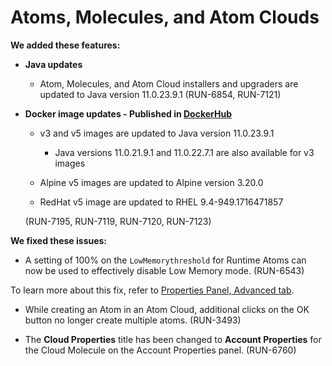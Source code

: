 # Atoms, Molecules, and Atom Clouds

<head>
  <meta name="guidename" content="Release Notes"/>
  <meta name="context" content="GUID-b91fd192-cab5-4f21-a9b2-48c66ec72fa8"/>
</head>


**We added these features:**

- **Java updates**

  - Atom, Molecules, and Atom Cloud installers and upgraders are updated to Java version 11.0.23.9.1 
  (RUN-6854, RUN-7121)

- **Docker image updates - Published in [DockerHub](https://hub.docker.com/u/boomi)**

  - v3 and v5 images are updated to Java version 11.0.23.9.1
    - Java versions 11.0.21.9.1 and 11.0.22.7.1 are also available for v3 images

  - Alpine v5 images are updated to Alpine version 3.20.0

  - RedHat v5 image are updated to RHEL 9.4-949.1716471857
  
  (RUN-7195, RUN-7119, RUN-7120, RUN-7123) 


**We fixed these issues:**

- A setting of 100% on the `LowMemorythreshold` for Runtime Atoms can now be used to effectively disable Low Memory mode. (RUN-6543)

To learn more about this fix, refer to [Properties Panel, Advanced tab](/docs/Atomsphere/Integration/Integration%20management/r-atm-Properties_panel_Advanced_tab_c39737e8-1b16-4fdd-b414-152694364c14.md).

- While creating an Atom in an Atom Cloud, additional clicks on the OK button no longer create multiple atoms. (RUN-3493)

- The **Cloud Properties** title has been changed to **Account Properties** for the Cloud Molecule on the Account Properties panel. (RUN-6760)


